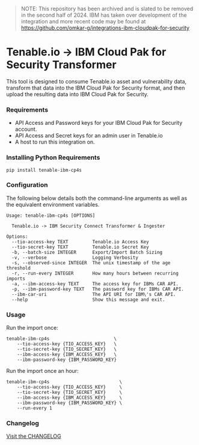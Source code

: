 > NOTE: This repository has been archived and is slated to be removed in the second half of 2024.
> IBM has taken over development of the integration and more recent code may be found at
> https://github.com/omkar-g/integrations-ibm-cloudpak-for-security

# Tenable.io -> IBM Cloud Pak for Security Transformer

This tool is designed to consume Tenable.io asset and vulnerability data,
transform that data into the IBM Cloud Pak for Security format, and then upload
the resulting data into IBM Cloud Pak for Security.

### Requirements

* API Access and Password keys for your IBM Cloud Pak for Security account.
* API Access and Secret keys for an admin user in Tenable.io
* A host to run this integration on.

### Installing Python Requirements
```shell
pip install tenable-ibm-cp4s
```

### Configuration
The following below details both the command-line arguments as well as the
equivalent environment variables.

```
Usage: tenable-ibm-cp4s [OPTIONS]

  Tenable.io -> IBM Security Connect Transformer & Ingester

Options:
  --tio-access-key TEXT         Tenable.io Access Key
  --tio-secret-key TEXT         Tenable.io Secret Key
  -b, --batch-size INTEGER      Export/Import Batch Sizing
  -v, --verbose                 Logging Verbosity
  -s, --observed-since INTEGER  The unix timestamp of the age threshold
  -r, --run-every INTEGER       How many hours between recurring imports
  -a, --ibm-access-key TEXT     The access key for IBMs CAR API.
  -p, --ibm-password-key TEXT   The password key for IBMs CAR API.
  --ibm-car-uri                 The API URI for IBM\'s CAR API.
  --help                        Show this message and exit.
```

### Usage

Run the import once:

```
tenable-ibm-cp4s                        \
    --tio-access-key {TIO_ACCESS_KEY}   \
    --tio-secret-key {TIO_SECRET_KEY}   \
    --ibm-access-key {IBM_ACCESS_KEY}   \
    --ibm-password-key {IBM_PASSWORD_KEY}
```

Run the import once an hour:

```
tenable-ibm-cp4s                          \
    --tio-access-key {TIO_ACCESS_KEY}     \
    --tio-secret-key {TIO_SECRET_KEY}     \
    --ibm-access-key {IBM_ACCESS_KEY}     \
    --ibm-password-key {IBM_PASSWORD_KEY} \
    --run-every 1
```

### Changelog
[Visit the CHANGELOG](CHANGELOG.md)
